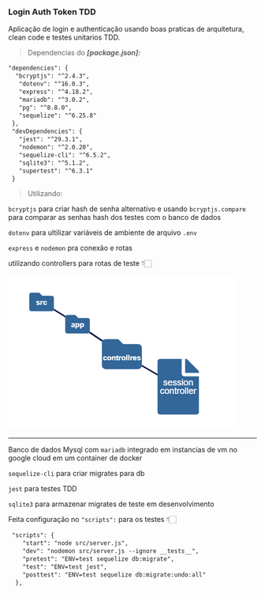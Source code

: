 ### Login Auth Token TDD

Aplicação de login e authenticação usando boas praticas de arquitetura, clean code e testes unitarios TDD.

> Dependencias do _**[package.json]:**_

```
"dependencies": {
  "bcryptjs": "^2.4.3",
   "dotenv": "^16.0.3",
   "express": "^4.18.2",
   "mariadb": "^3.0.2",
   "pg": "^8.8.0",
   "sequelize": "^6.25.8"
 },
 "devDependencies": {
   "jest": "^29.3.1",
   "nodemon": "^2.0.20",
   "sequelize-cli": "^6.5.2",
   "sqlite3": "^5.1.2",
   "supertest": "^6.3.1"
 }
```

> Utilizando:

`bcryptjs` para criar hash de senha alternativo
e usando `bcryptjs.compare` para comparar as senhas
hash dos testes com o banco de dados

`dotenv` para ultilizar variáveis de ambiente
de arquivo `.env`

`express` e `nodemon` pra conexão e rotas

utilizando controllers para rotas de teste 👇🏻

<img src='./assets/projectJs.png' alt="graphml-files" />

---

Banco de dados Mysql com `mariadb` integrado em
instancias de vm no google cloud em um container
de docker

`sequelize-cli` para criar migrates para db

`jest` para testes TDD

`sqlite3` para armazenar migrates de teste em desenvolvimento

Feita configuração no `"scripts":` para os testes 👇🏻

```
 "scripts": {
    "start": "node src/server.js",
    "dev": "nodemon src/server.js --ignore __tests__",
    "pretest": "ENV=test sequelize db:migrate",
    "test": "ENV=test jest",
    "posttest": "ENV=test sequelize db:migrate:undo:all"
  },

```
